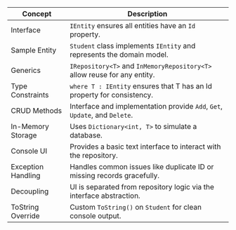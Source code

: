 | Concept                        | Description                                                                 |
|--------------------------------|-----------------------------------------------------------------------------|
| Interface                      | `IEntity` ensures all entities have an `Id` property.                      |
| Sample Entity                  | `Student` class implements `IEntity` and represents the domain model.      |
| Generics                       | `IRepository<T>` and `InMemoryRepository<T>` allow reuse for any entity.   |
| Type Constraints               | `where T : IEntity` ensures that T has an Id property for consistency.     |
| CRUD Methods                   | Interface and implementation provide `Add`, `Get`, `Update`, and `Delete`. |
| In-Memory Storage              | Uses `Dictionary<int, T>` to simulate a database.                          |
| Console UI                     | Provides a basic text interface to interact with the repository.           |
| Exception Handling             | Handles common issues like duplicate ID or missing records gracefully.     |
| Decoupling                     | UI is separated from repository logic via the interface abstraction.       |
| ToString Override              | Custom `ToString()` on `Student` for clean console output.                 |
